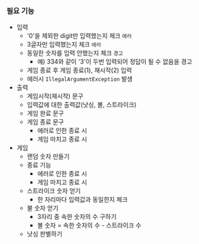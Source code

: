 ### 필요 기능

- 입력
  - '0'을 제외한 digit만 입력했는지 체크 `에러`
  - 3글자만 입력했는지 체크 `에러`
  - 동일한 숫자를 입력 안했는지 체크 `경고`
    - 예) 334와 같이 '3'이 두번 입력되어 정답이 될 수 없음을 경고
  - 게임 종료 후 게임 종료(1), 재시작(2) 입력
  - 에러시 `IllegalArgumentException` 발생
- 출력
  - 게임시작(재시작) 문구
  - 입력값에 대한 출력값(낫싱, 볼, 스트라이크)
  - 게임 완료 문구
  - 게임 종료 문구
    - 에러로 인한 종료 시
    - 게임 마치고 종료 시
- 게임
  - 랜덤 숫자 만들기
  - 종료 기능
    - 에러로 인한 종료 시
    - 게임 마치고 종료 시
  - 스트라이크 숫자 얻기
    - 한 자리마다 입력값과 동일한지 체크
  - 불 숫자 얻기
    - 3자리 중 속한 숫자의 수 구하기
    - 볼 숫자 = 속한 숫자의 수 - 스트라이크 수
  - 낫싱 판별하기
  